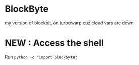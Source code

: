 # BlockByte
my version of blockbit, on turbowarp cuz cloud vars are down
# NEW : Access the shell
Run `python -c "import blockbyte"`
